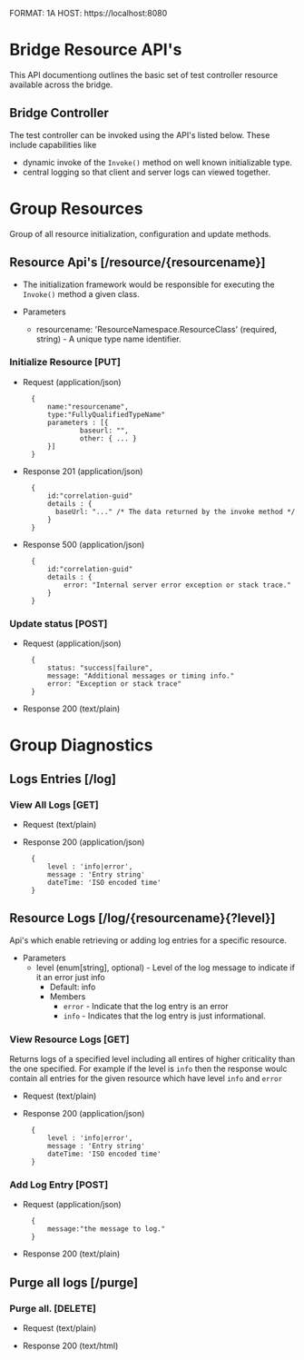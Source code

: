 FORMAT: 1A
HOST: https://localhost:8080

# Bridge Resource API's
This API documentiong outlines the basic set of test controller resource available across the bridge.

## Bridge Controller
The test controller can be invoked using the API's listed below. These include capabilities like  
+ dynamic invoke of  the ```Invoke()``` method on well known initializable type.
+ central logging so that client and server logs can viewed together.  

# Group Resources
Group of all resource initialization, configuration and update methods.

## Resource Api's [/resource/{resourcename}]

+ The initialization framework would be responsible for executing the ```Invoke()``` method a given class. 

+ Parameters
    + resourcename: 'ResourceNamespace.ResourceClass' (required, string) - A unique type name identifier. 

### Initialize Resource [PUT]

+ Request (application/json)

		{
			name:"resourcename",
			type:"FullyQualifiedTypeName"
			parameters : [{
					baseurl: "",
					other: { ... }
			}]
		}

+ Response 201 (application/json)
	
		{
			id:"correlation-guid"
			details : {
			  baseUrl: "..." /* The data returned by the invoke method */
			}
		}

+ Response 500 (application/json)
	
		{
			id:"correlation-guid"
			details : { 
				error: "Internal server error exception or stack trace."
			}
		}

### Update status [POST]

+ Request (application/json)

		{
			status: "success|failure",
			message: "Additional messages or timing info."
			error: "Exception or stack trace"
		}

+ Response 200 (text/plain)

# Group Diagnostics

## Logs Entries [/log]

### View All Logs [GET]

+ Request (text/plain)

+ Response 200 (application/json)

		{
			level : 'info|error',
			message : 'Entry string'
			dateTime: 'ISO encoded time'
		}

## Resource Logs [/log/{resourcename}{?level}]

Api's which enable retrieving or adding log entries for a specific resource.

+ Parameters
    + level (enum[string], optional) - Level of the log message to indicate if it an error just info
    	+ Default: info
        + Members
            + `error` - Indicate that the log entry is an error
            + `info`  - Indicates that the log entry is just informational.

### View Resource Logs [GET]

Returns logs of a specified level including all entires of higher criticality than the one specified. For example if the level is ```info``` then the response woulc contain all entries for the given resource which have level ```info``` and ```error```

+ Request (text/plain)

+ Response 200 (application/json)

		{
			level : 'info|error',
			message : 'Entry string'
			dateTime: 'ISO encoded time'
		}

### Add Log Entry [POST]

+ Request (application/json)
   
		{ 
			message:"the message to log."
		}

+ Response 200 (text/plain)

## Purge all logs [/purge]

### Purge all. [DELETE]

+ Request (text/plain)

+ Response 200 (text/html)
